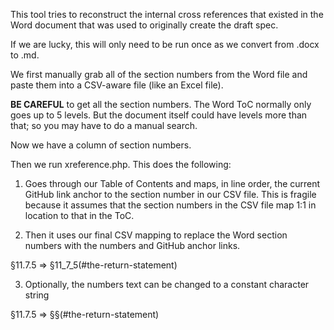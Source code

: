 This tool tries to reconstruct the internal cross references that existed
in the Word document that was used to originally create the draft spec.

If we are lucky, this will only need to be run once as we convert from .docx
to .md.

We first manually grab all of the section numbers from the Word file and
paste them into a CSV-aware file (like an Excel file). 

**BE CAREFUL** to get all the section numbers. The Word ToC normally only
goes up to 5 levels. But the document itself could have levels more than 
that; so you may have to do a manual search.

Now we have a column of section numbers.

Then we run xreference.php. This does the following:

1. Goes through our Table of Contents and maps, in line order, the current
GitHub link anchor to the section number in our CSV file. This is fragile
because it assumes that the section numbers in the CSV file map 1:1 in
location to that in the ToC.

2. Then it uses our final CSV mapping to replace the Word section numbers
with the numbers and GitHub anchor links.

§11.7.5 => §11_7_5(#the-return-statement)

3. Optionally, the numbers text can be changed to a constant character string

§11.7.5 => §§(#the-return-statement)
